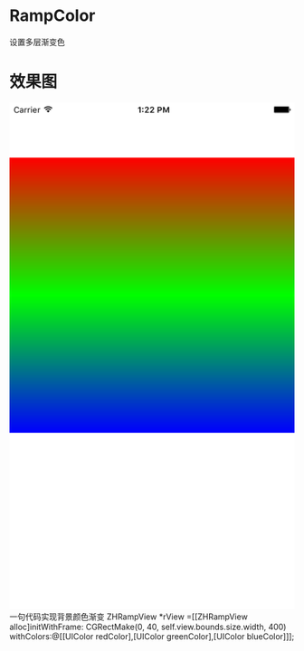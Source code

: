 # RampColor
 设置多层渐变色
# 效果图
![Image](https://github.com/zhuiNi21/RampColor/blob/master/11.png)
一句代码实现背景颜色渐变    ZHRampView *rView =[[ZHRampView alloc]initWithFrame:
CGRectMake(0, 40, self.view.bounds.size.width, 400) 
withColors:@[[UIColor redColor],[UIColor greenColor],[UIColor blueColor]]];
